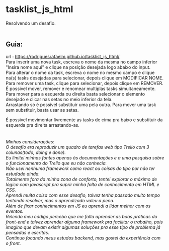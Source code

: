 # tasklist_js_html
Resolvendo um desafio.<br><br>
## Guia:<br>
url : https://rodriguesrafaelm.github.io/tasklist_js_html/ <br>
Para inserir uma nova task, escreva o nome da mesma no campo inferior "Insira nome aqui" e clique na posição desejada logo abaixo do input.<br>
Para alterar o nome da task, escreva o nome no mesmo campo e clique na(s) tasks desejadas para selecionar, depois clique em MODIFICAR NOME.<br>
Para remover uma task, clique para selecionar, depois clique em REMOVER.<br>
É possivel mover, remover e renomear multiplas tasks simultaneamente.<br>
Para mover para a esquerda ou direita basta selecionar o elemento desejado e clicar nas setas no meio inferior da tela.<br>
Arrastando só é possivel substituir uma pela outra. Para mover uma task sem substituir, basta usar as setas.<br>


É possivel movimentar livremente as tasks de cima pra baixo e substituir da esquerda pra direita arrastando-as.<br><br>

<h6>
Minhas considerações:<br>
O desafio era reproduzir um quadro de tarefas web tipo Trello com 3 colunas(todo, doing e done).<br>
Eu limitei minhas fontes apenas às documentações e a uma pesquisa sobre o funcionamento do Trello que eu não conhecia.<br>
Não usei nenhuma framework como react ou coisas do tipo por não ter estudado ainda.<br>
Totalmente fora da minha zona de conforto, tentei explorar o máximo de lógica com javascript pra suprir minha falta de conhecimento em HTML e CSS.<br>
Aprendi muita coisa com esse desafio, talvez tenha passado muito tempo tentando resolver, mas o aprendizado valeu a pena.<br>
Além de fixar conhecimentos em JS eu aprendi a lidar melhor com os eventos.<br>
Relendo meu código percebo que me falta aprender as boas práticas do front-end e talvez aprender alguma framework pra facilitar o trabalho, pois imagino que devam existir algumas soluções pra esse tipo de problema já pensadas e escritas.<br>
Continuo focando meus estudos backend, mas gostei da experiência com o front.</h6>
